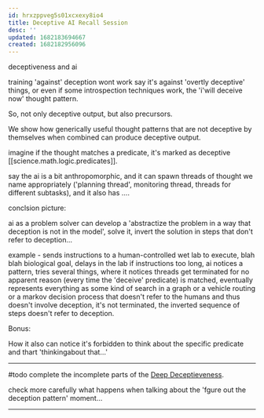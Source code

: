 ```yaml
---
id: hrxzppveg5s01xcxexy8io4
title: Deceptive AI Recall Session
desc: ''
updated: 1682183694667
created: 1682182956096
---
```


deceptiveness and ai

training 'against' deception wont work
say it's against 'overtly deceptive' things, or even if some introspection techniques work,
the 'i'will deceive now' thought pattern.

So, not only deceptive output, but also precursors.

We show how generically useful thought patterns that are not deceptive by themselves 
when combined can produce deceptive output.

imagine if the thought matches a predicate, it's marked as deceptive
[[science.math.logic.predicates]].

say the ai is a bit anthropomorphic, and it can spawn threads of thought
we name appropriately ('planning thread', monitoring thread, threads for different subtasks),
and it also has ....


conclsion picture:

ai as a problem solver can develop a 'abstractize the problem in a way that deception is not in the model',
solve it, invert the solution in steps that don't refer to deception...



example - sends instructions to a human-controlled wet lab to execute, blah blah biological goal, delays in the lab if instructions too long, ai notices a pattern, tries several things, where it notices threads get terminated for no apparent reason (every time the 'deceive' predicate) is matched, eventually represents everything as some kind of search in a graph or a vehicle routing or a markov decision process that doesn't 
refer to the humans and thus doesn't involve deception, it's not terminated, the inverted sequence of steps doesn't refer to deception.

Bonus:

How it also can notice it's forbidden to think about the specific predicate and thart 'thinkingabout that...'

----
#todo complete the incomplete parts of the [Deep Deceptieveness](https://www.lesswrong.com/posts/XWwvwytieLtEWaFJX/deep-deceptiveness).
 
 check more carefully what happens when talking about the 'fgure out the deception pattern' moment...





---